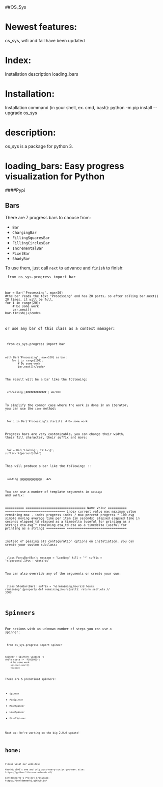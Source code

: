 ##OS_Sys

Newest features:
===========================
os_sys, wifi and fail have been updated




Index:
===========================

Installation
description
loading_bars

Installation:
===========================

Installation command (in your shell, ex. cmd, bash): python -m pip install --upgrade os_sys
                                                                                

description:
===========================
os_sys is a package for python 3.
    




loading_bars:
Easy progress visualization for Python
==================================

####Pypi



Bars
----

There are 7 progress bars to choose from:

- ``Bar``
- ``ChargingBar``
- ``FillingSquaresBar``
- ``FillingCirclesBar``
- ``IncrementalBar``
- ``PixelBar``
- ``ShadyBar``

To use them, just call ``next`` to advance and ``finish`` to finish:

<code>    from os_sys.progress import bar

    bar = Bar('Processing', max=20)
    #the bar reads the text "Processing" and has 20 parts, so after calling bar.next() 20 times, it will be full.
    for i in range(20):
        # Do some work
        bar.next()
    bar.finish()</code>
or use any bar of this class as a context manager:

<code>    from os_sys.progress import bar

    with Bar('Processing', max=100) as bar:
        for i in range(100):
            # Do some work
            bar.next()</code>

The result will be a bar like the following:

<code>    Processing |#############                   | 42/100</code>

To simplify the common case where the work is done in an iterator, you can
use the ``iter`` method:

<code>    for i in Bar('Processing').iter(it):
        # Do some work</code>
        
Progress bars are very customizable, you can change their width, their fill
character, their suffix and more:

<code>    bar = Bar('Loading', fill='@', suffix='%(percent)d%%')</code>

This will produce a bar like the following: ::

<code>    Loading |@@@@@@@@@@@@@                   | 42%</code>

You can use a number of template arguments in ``message`` and ``suffix``:

==========  ================================
Name        Value
==========  ================================
index       current value
max         maximum value
remaining   max - index
progress    index / max
percent     progress * 100
avg         simple moving average time per item (in seconds)
elapsed     elapsed time in seconds
elapsed_td  elapsed as a timedelta (useful for printing as a string)
eta         avg * remaining
eta_td      eta as a timedelta (useful for printing as a string)
==========  ================================

Instead of passing all configuration options on instatiation, you can create
your custom subclass:

<code>    class FancyBar(Bar):
        message = 'Loading'
        fill = '*'
        suffix = '%(percent).1f%% - %(eta)ds'</code>

You can also override any of the arguments or create your own:

<code>    class SlowBar(Bar):
        suffix = '%(remaining_hours)d hours remaining'
        @property
        def remaining_hours(self):
            return self.eta // 3600</code>


Spinners
========

For actions with an unknown number of steps you can use a spinner:


<code>    from os_sys.progress import spinner

    spinner = Spinner('Loading ')
    while state != 'FINISHED':
        # Do some work
        spinner.next()
        </code>

There are 5 predefined spinners:

- ``Spinner``
- ``PieSpinner``
- ``MoonSpinner``
- ``LineSpinner``
- ``PixelSpinner``

Next up: We're working on the big 2.0.0 update!

home:
===========================
    
    Please visit our websites:
    
    Matthijs990's one and only post-every-script-you-want site:
    https://python-libs-com.webnode.nl/
    
    CenTdemeern1's Project Crossroad:
    https://CenTdemeern1.github.io/
    
